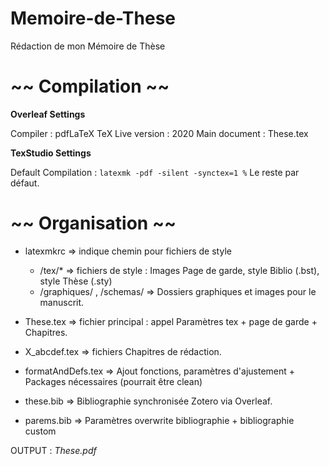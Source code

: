 # Memoire-de-These
Rédaction de mon Mémoire de Thèse

~~ Compilation ~~
=
**Overleaf Settings**

Compiler : pdfLaTeX
TeX Live version : 2020
Main document : These.tex

**TexStudio Settings**

Default Compilation : `latexmk -pdf -silent -synctex=1 %`
Le reste par défaut.

~~ Organisation ~~
=
- latexmkrc => indique chemin pour fichiers de style 
  - /tex/* => fichiers de style : Images Page de garde, style Biblio (.bst), style Thèse (.sty)
  - /graphiques/ , /schemas/ => Dossiers graphiques et images pour le manuscrit.
- These.tex => fichier principal : appel Paramètres tex + page de garde + Chapitres.
- X_abcdef.tex => fichiers Chapitres de rédaction.
- formatAndDefs.tex => Ajout fonctions, paramètres d'ajustement + Packages nécessaires (pourrait être clean)

- these.bib => Bibliographie synchronisée Zotero via Overleaf.
- parems.bib => Paramètres overwrite bibliographie + bibliographie custom

OUTPUT : _These.pdf_

